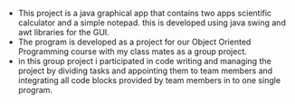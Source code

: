 - This project is a java graphical app that contains two apps scientific calculator and a simple notepad. this is developed using java swing and awt libraries for the GUI.
- The program is developed as a project for our Object Oriented Programming course with my class mates as a group project.
- in this group project i participated in code writing and managing the project by dividing tasks and appointing them to team members and integrating all code blocks provided by team members in to one single program.
